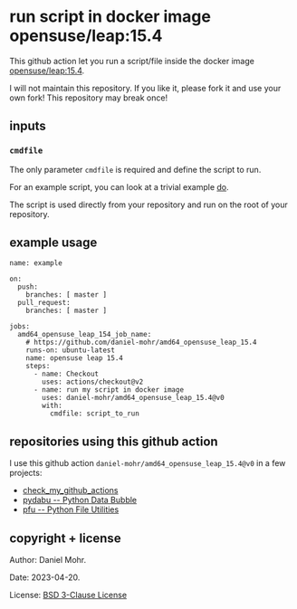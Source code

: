 # run script in docker image opensuse/leap:15.4

This github action let you run a script/file inside the docker image
[opensuse/leap:15.4](https://hub.docker.com/r/opensuse/leap).

I will not maintain this repository. If you like it, please fork it and use
your own fork! This repository may break once!


## inputs


### `cmdfile`

The only parameter `cmdfile` is required and define the script to run.

For an example script, you can look at a trivial example [do](do).

The script is used directly from your repository and run on the root
of your repository.


## example usage

```
name: example

on:
  push:
    branches: [ master ]
  pull_request:
    branches: [ master ]

jobs:
  amd64_opensuse_leap_154_job_name:
    # https://github.com/daniel-mohr/amd64_opensuse_leap_15.4
    runs-on: ubuntu-latest
    name: opensuse leap 15.4
    steps:
      - name: Checkout
        uses: actions/checkout@v2
      - name: run my script in docker image
        uses: daniel-mohr/amd64_opensuse_leap_15.4@v0
        with:
          cmdfile: script_to_run
```


## repositories using this github action

I use this github action `daniel-mohr/amd64_opensuse_leap_15.4@v0` in a few
projects:

  * [check_my_github_actions](https://github.com/daniel-mohr/check_my_github_actions)
  * [pydabu -- Python Data Bubble](https://github.com/dlr-pa/pydabu)
  * [pfu -- Python File Utilities](https://github.com/dlr-pa/pfu)


## copyright + license

Author: Daniel Mohr.

Date: 2023-04-20.

License: [BSD 3-Clause License](LICENSE.txt)
